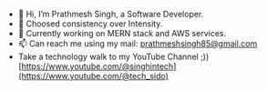 - 👋 Hi, I’m Prathmesh Singh, a Software Developer.
- 👀 Choosed consistency over Intensity.
- 🌱 Currently working on MERN stack and AWS services.
- 📫 Can reach me using my mail: prathmeshsingh85@gmail.com
- Take a technology walk to my YouTube Channel ;)) [https://www.youtube.com/@singhintech](https://www.youtube.com/@tech_sido)

<!---
prathmeshtech/prathmeshtech is a ✨ special ✨ repository because its `README.md` (this file) appears on your GitHub profile.
You can click the Preview link to take a look at your changes.
--->
